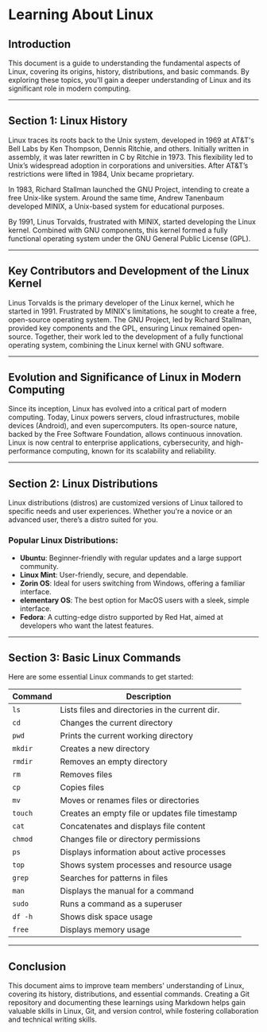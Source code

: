 # Learning About Linux

## Introduction 
This document is a guide to understanding the fundamental aspects of Linux, covering its origins, history, distributions, and basic commands. By exploring these topics, you'll gain a deeper understanding of Linux and its significant role in modern computing.

---

## Section 1: Linux History 
Linux traces its roots back to the Unix system, developed in 1969 at AT&T's Bell Labs by Ken Thompson, Dennis Ritchie, and others. Initially written in assembly, it was later rewritten in C by Ritchie in 1973. This flexibility led to Unix’s widespread adoption in corporations and universities. After AT&T’s restrictions were lifted in 1984, Unix became proprietary.

In 1983, Richard Stallman launched the GNU Project, intending to create a free Unix-like system. Around the same time, Andrew Tanenbaum developed MINIX, a Unix-based system for educational purposes.

By 1991, Linus Torvalds, frustrated with MINIX, started developing the Linux kernel. Combined with GNU components, this kernel formed a fully functional operating system under the GNU General Public License (GPL).

---

## Key Contributors and Development of the Linux Kernel

Linus Torvalds is the primary developer of the Linux kernel, which he started in 1991. Frustrated by MINIX's limitations, he sought to create a free, open-source operating system. The GNU Project, led by Richard Stallman, provided key components and the GPL, ensuring Linux remained open-source. Together, their work led to the development of a fully functional operating system, combining the Linux kernel with GNU software.

---

## Evolution and Significance of Linux in Modern Computing

Since its inception, Linux has evolved into a critical part of modern computing. Today, Linux powers servers, cloud infrastructures, mobile devices (Android), and even supercomputers. Its open-source nature, backed by the Free Software Foundation, allows continuous innovation. Linux is now central to enterprise applications, cybersecurity, and high-performance computing, known for its scalability and reliability.

---

## Section 2: Linux Distributions 
Linux distributions (distros) are customized versions of Linux tailored to specific needs and user experiences. Whether you're a novice or an advanced user, there’s a distro suited for you.

### Popular Linux Distributions:

- **Ubuntu**: Beginner-friendly with regular updates and a large support community.
- **Linux Mint**: User-friendly, secure, and dependable.
- **Zorin OS**: Ideal for users switching from Windows, offering a familiar interface.
- **elementary OS**: The best option for MacOS users with a sleek, simple interface.
- **Fedora**: A cutting-edge distro supported by Red Hat, aimed at developers who want the latest features.

---

## Section 3: Basic Linux Commands

Here are some essential Linux commands to get started:

| Command   | Description                                      |
|-----------|--------------------------------------------------|
| `ls`      | Lists files and directories in the current dir.  |
| `cd`      | Changes the current directory                    |
| `pwd`     | Prints the current working directory             |
| `mkdir`   | Creates a new directory                          |
| `rmdir`   | Removes an empty directory                       |
| `rm`      | Removes files                                    |
| `cp`      | Copies files                                     |
| `mv`      | Moves or renames files or directories            |
| `touch`   | Creates an empty file or updates file timestamp  |
| `cat`     | Concatenates and displays file content           |
| `chmod`   | Changes file or directory permissions            |
| `ps`      | Displays information about active processes      |
| `top`     | Shows system processes and resource usage        |
| `grep`    | Searches for patterns in files                   |
| `man`     | Displays the manual for a command                |
| `sudo`    | Runs a command as a superuser                    |
| `df -h`   | Shows disk space usage                           |
| `free`    | Displays memory usage                            |

---

## Conclusion 

This document aims to improve team members' understanding of Linux, covering its history, distributions, and essential commands. Creating a Git repository and documenting these learnings using Markdown helps gain valuable skills in Linux, Git, and version control, while fostering collaboration and technical writing skills.
